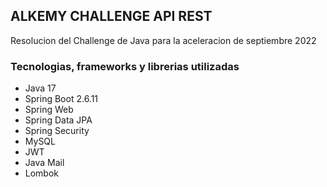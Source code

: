 ## ALKEMY CHALLENGE API REST

Resolucion del Challenge de Java para la aceleracion de septiembre 2022

### Tecnologias, frameworks y librerias utilizadas
- Java 17
- Spring Boot 2.6.11
- Spring Web
- Spring Data JPA
- Spring Security
- MySQL
- JWT
- Java Mail
- Lombok
